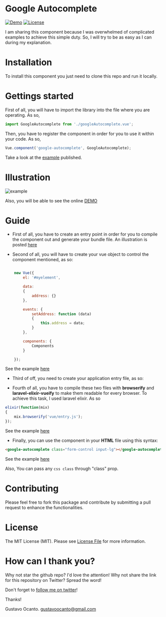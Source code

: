 # Google Autocomplete

<a href="https://gocanto.github.io/google-autocomplete/"><img src="https://img.shields.io/badge/online-demo-green.svg" alt="Demo"></a>
<a href="https://github.com/gocanto/google-autocomplete/blob/master/LICENSE.md"><img src="https://img.shields.io/npm/l/easiest-js-validator.svg" alt="License"></a>


I am sharing this component because I was overwhelmed of complicated examples to achieve this simple duty. So, I will try to be as easy as I can during my explanation.


# Installation

To install this component you just need to clone this repo and run it locally.

# Gettings started
First of all, you will have to import the library into the file where you are operating. As so,

```js
import GoogleAutocomplete from './googleAutocomplete.vue';
```

Then, you have to register the component in order for you to use it within your code. As so, 

```js
Vue.component('google-autocomplete', GoogleAutocomplete);
```

Take a look at the <a href="https://github.com/gocanto/google-autocomplete/blob/master/src/js/Components/index.js" target="_blank">example</a> published.


# Illustration

![example](https://github.com/gocanto/google-autocomplete/blob/master/src/images/example.gif)


Also, you will be able to see the online <a href="https://gocanto.github.io/google-autocomplete/" target="_blank">DEMO</a>


# Guide

* First of all, you have to create an entry point in order for you to compile the component out and generate your bundle file. An illustration is posted <a href="https://github.com/gocanto/google-autocomplete/blob/master/src/js/demo.js" target="_blank">here</a>


* Second of all, you will have to create your vue object to control the component mentioned, as so:

```javascript

    new Vue({
        el: '#myelement',

        data:
        {
            address: {}
        },

        events: {
            setAddress: function (data)
            {
                this.address = data;
            }
        },

        components: {
            Components
        }

    });

```

See the example <a href="https://github.com/gocanto/google-autocomplete/blob/master/src/js/demo.js#L47" target="_blank">here</a>


* Third of off, you need to create your application entry file, as so:

* Fourth of all, you have to compile these two files with **browserify** and **laravel-elixir-vueify** to make them readable for every browser. To achieve this task, I used laravel elixir. As so

```javascript
elixir(function(mix)
{
    mix.browserify('vue/entry.js');
});
```

See the example <a href="https://github.com/gocanto/google-autocomplete/blob/master/gulpfile.js" target="_blank">here</a>


* Finally, you can use the component in your **HTML** file using this syntax:

```HTML
<google-autocomplete class="form-control input-lg"></google-autocomplete>
```

See the example <a href="https://github.com/gocanto/google-autocomplete/blob/master/demo/index.html#L32" target="_blank">here</a>


Also, You can pass any ```css class``` through "class" prop.


# Contributing

Please feel free to fork this package and contribute by submitting a pull request to enhance the functionalities.


# License

The MIT License (MIT). Please see [License File](LICENSE.md) for more information.


# How can I thank you?
Why not star the github repo? I'd love the attention! Why not share the link for this repository on Twitter? Spread the word!


Don't forget to [follow me on twitter](https://twitter.com/gocanto)!

Thanks!

Gustavo Ocanto.
gustavoocanto@gmail.com
